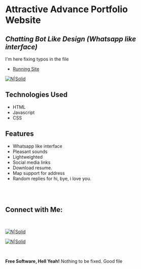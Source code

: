 # Attractive Advance Portfolio Website

## _Chatting Bot Like Design (Whatsapp like interface)_

I'm here fixing typos in the file

- [Running Site](https://vinayak-09.github.io/)

[![N|Solid](images/demo.gif)](https://vinayak-09.github.io/)

## Technologies Used

- HTML
- Javascript
- CSS

## Features

- Whatsapp like interface
- Pleasant sounds
- Lightweighted
- Social media links
- Download resume.
- Map support for address
- Random replies for hi, bye, i love you.

<br><br>

## Connect with Me:

<br>

[![N|Solid](images/telegram.svg)](https://t.me/vinayak_09)

[![N|Solid](images/instagram.svg)](https://instagram.com/vinayak_patil_09)

<br>

**Free Software, Hell Yeah!**
Nothing to be fixed. Good file
